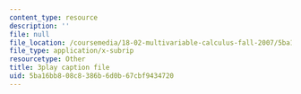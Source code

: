 ```yaml
---
content_type: resource
description: ''
file: null
file_location: /coursemedia/18-02-multivariable-calculus-fall-2007/5ba16bb808c8386b6d0b67cbf9434720_CdoRiNSrqI.srt
file_type: application/x-subrip
resourcetype: Other
title: 3play caption file
uid: 5ba16bb8-08c8-386b-6d0b-67cbf9434720
---
```

